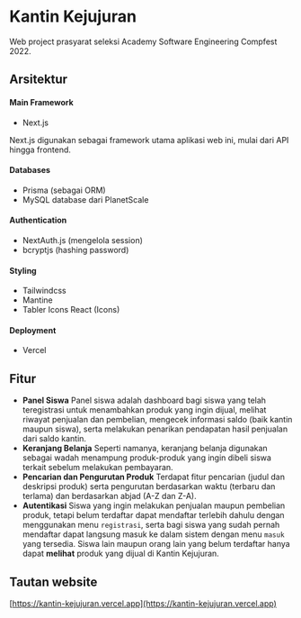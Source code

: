 # Kantin Kejujuran

Web project prasyarat seleksi Academy Software Engineering Compfest 2022.

## Arsitektur

#### Main Framework
- Next.js 

Next.js digunakan sebagai framework utama aplikasi web ini, mulai dari API hingga frontend.

#### Databases
- Prisma (sebagai ORM)
- MySQL database dari PlanetScale

#### Authentication
- NextAuth.js (mengelola session)
- bcryptjs (hashing password)

#### Styling
- Tailwindcss
- Mantine
- Tabler Icons React (Icons)

#### Deployment
- Vercel

## Fitur
- **Panel Siswa**
  Panel siswa adalah dashboard bagi siswa yang telah teregistrasi untuk menambahkan produk yang ingin dijual, melihat riwayat penjualan dan pembelian, mengecek informasi saldo (baik kantin maupun siswa), serta melakukan penarikan pendapatan hasil penjualan dari saldo kantin.
- **Keranjang Belanja**
  Seperti namanya, keranjang belanja digunakan sebagai wadah menampung produk-produk yang ingin dibeli siswa terkait sebelum melakukan pembayaran.
- **Pencarian dan Pengurutan Produk**
  Terdapat fitur pencarian (judul dan deskripsi produk) serta pengurutan berdasarkan waktu (terbaru dan terlama) dan berdasarkan abjad (A-Z dan Z-A).
- **Autentikasi**
  Siswa yang ingin melakukan penjualan maupun pembelian produk, tetapi belum terdaftar dapat mendaftar terlebih dahulu dengan menggunakan menu `registrasi`, serta bagi siswa yang sudah pernah mendaftar dapat langsung masuk ke dalam sistem dengan menu `masuk` yang tersedia. Siswa lain maupun orang lain yang belum terdaftar hanya dapat **melihat** produk yang dijual di Kantin Kejujuran.


## Tautan website

[https://kantin-kejujuran.vercel.app](https://kantin-kejujuran.vercel.app)